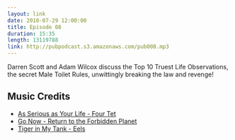 ```yaml
---
layout: link
date: 2010-07-29 12:00:00
title: Episode 08
duration: 15:35
length: 13119788
link: http://pubpodcast.s3.amazonaws.com/pub008.mp3
---
```


Darren Scott and Adam Wilcox discuss the Top 10 Truest Life Observations, the secret Male Toilet Rules, unwittingly breaking the law and revenge!

<!-- more -->

## Music Credits

- [As Serious as Your Life - Four Tet](http://itunes.apple.com/gb/album/as-serious-as-your-life/id308893811?i=308893948)
- [Go Now - Return to the Forbidden Planet](http://itunes.apple.com/gb/album/go-now/id277949156?i=277949491)
- [Tiger in My Tank - Eels](http://itunes.apple.com/gb/album/tiger-in-my-tank/id14288231?i=14288257)